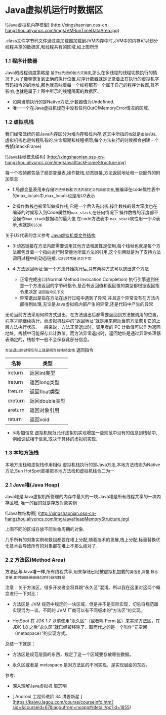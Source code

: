 # Java虚拟机运行时数据区
![Java虚拟机内存模型] (http://xingshaonian.oss-cn-hangzhou.aliyuncs.com/img/JVMRunTimeDataArea.jpg)

.class文件字节码文件通过类加载器加载到JVM内存中时,JVM中的内存可以划分线程共享的数据区,和线程共有的区域,如上图所示

### 1.1 程序计数器

Java的线程调度策略是 `基于优先级的抢占式调度`,那么在多线程的线程切换执行的情况下,为了能够恢复到正确的执行位置,程序计数器就是记录着正在执行的虚拟机字节码指令的的地址,那也就意味着每一个线程都有一个属于自己的程序计数器,互不影响,也就是属于上图中所示的线程隔离的数据区.

 - 如果当前执行的是Native方法,计数器值为Undefined.
 - 唯一一个在Java虚拟机规范中没有任何OutOfMemoryError情况的区域.
 
### 1.2  虚拟机栈

我们经常笼统的把Java内存区分为堆内存和栈内存,这其中所指的`栈`就是`虚拟机栈`,虚拟机栈也是线程私有的,生命周期和线程相同,每个方法执行的时候都会创建一个栈帧(StackFrame)

![Java栈帧概念结构] (http://xingshaonian.oss-cn-hangzhou.aliyuncs.com/img/JavaStackFrameStructure.jpg)

每一个栈帧都包括了局部变量表,操作数栈,动态链接,方法返回地址和一些额外的附加信息

- 1:局部变量表用来存储`方法参数`和`方法内部定义的局部变量`,被编译在code属性表中的max_locals中,max_locals也是用U2表示 

- 2:操作数栈也被常叫做操作栈,它是一个后入先出栈,操作数栈的最大深度也在编译的时候写入到Code属性的`max_stack`,在任何情况下 操作数栈的深度都不会操作`max_stack`数据项的最大值  在code方法表中 `max_stack`属性用一个`U2`表示,也就是`65536`

关于U2代表的含义参考 [Java虚拟机类文件结构](https://github.com/chaoyuexing/StudyNotes/blob/master/JavaVirtualMachine/JAVA%E8%99%9A%E6%8B%9F%E6%9C%BA.md)

- 3:动态链接在方法内部需要调用其他方法和属性是使用,每个栈帧也就是每个方法都包含着一个指向运行时常量池所属方法的引用,这个引用就是为了支持方法调用过程中的动态链接. `运行时常量池见下文`

- 4:方法返回地址:当一个方法开始执行后,只有两种方式可以退出这个方法 
	- 正常完成出口(Normal Method Invocation Completion) 执行引擎遇到任意一个方法返回的字节码指令,是否有返回值和返回值的类型都根据返回指令来决定 `返回指令见下文`
	- 异常退出是指在方法在运行过程中遇到了异常,并且这个异常没有在方法内部得到处理,无论是Java虚拟机内部产生的异常,还是代码中产生的异常

无论当前方法采用何种方式退出，在方法退出后都需要返回到方法被调用的位置，程序才能继续执行。而虚拟机栈中的“返回地址”就是用来帮助当前方法恢复它的上层方法执行状态。一般来说，方法正常退出时，调用者的 PC 计数值可以作为返回地址，栈帧中可能保存此计数值。而方法异常退出时，返回地址是通过异常处理器表确定的，栈帧中一般不会保存此部分信息。

`方法退出的过程实际上就是把当前栈帧出栈`
返回指令
	
| 名称                           |  类型            |
| ------------------| -------- |
| ireturn 	 | 返回int类型 | 
| lreturn  | 返回long类型 | 
| freturn  | 返回float类型 | 
| dreturn  | 返回double类型| 
| areturn  | 返回对象引用 | 
| return | 返回void |

- 5:附加信息 虚拟机规范允许虚拟机实现增加一些规范中没有的信息到栈帧中,例如调试相干信息,取决于具体的虚拟机实现.

### 1.3 本地方法栈

本地方法栈和虚拟栈作用相似,虚拟机栈执行的是Java方法,本地方法栈则为Native方法,Sun HotSpot直接把本地方法栈和虚拟机栈合二为一

### 2.1 Java堆(Java Heap)

Java堆是Java虚拟机所管理的内存中最大的一块.Java堆是所有线程共享的一块内存区域, 唯一的目的就是存放对象实例

![Java堆结构图] (http://xingshaonian.oss-cn-hangzhou.aliyuncs.com/img/JavaHeapMemoryStructure.jpg)

上图不同的区域存放不同生命周期的对象.

几乎所有的对象实例和数组都要在堆上分配,随着技术的发展,栈上分配,标量替换优化技术会导致所有的对象都在堆上不那么绝对了.

### 2.2 方法区(Method Area)

方法区与Java堆一样,所有线程共享,用来存储已经被虚拟机加载的`类信息`,`常量`,`静态变量`,`即时编译器编译后的代码和数据`

注意：关于方法区，很多开发者会将其跟“永久区”混淆。所以我在这里对这两个概念进行一下对比：

- 方法区是 JVM 规范中规定的一块区域，但是并不是实际实现，切忌将规范跟实现混为一谈。不同的 JVM 厂商可以有不同版本的“方法区”的实现。

- HotSpot 在 JDK 1.7 以前使用“永久区”（或者叫 Perm 区）来实现方法区，在 JDK 1.8 之后“永久区”就已经被移除了，取而代之的是一个叫作“元空间（metaspace）”的实现方式。

总结一下就是：

- 方法区是规范层面的东西，规定了这一个区域要存放哪些数据。

- 永久区或者是 metaspace 是对方法区的不同实现，是实现层面的东西。

参考: 

- 深入理解Java虚拟机 周志明

- [ Android 工程师进阶 34 讲姜新星 ] (https://kaiwu.lagou.com/course/courseInfo.htm?sid=&courseId=67&lagoufrom=noapp#/detail/pc?id=1855)







 